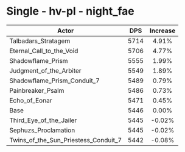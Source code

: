 # Single - hv-pl - night_fae
| Actor | DPS | Increase |
|---|:---:|:---:|
|Talbadars_Stratagem|5714|4.91%|
|Eternal_Call_to_the_Void|5706|4.77%|
|Shadowflame_Prism|5555|1.99%|
|Judgment_of_the_Arbiter|5549|1.89%|
|Shadowflame_Prism_Conduit_7|5489|0.79%|
|Painbreaker_Psalm|5486|0.73%|
|Echo_of_Eonar|5471|0.45%|
|Base|5446|0.00%|
|Third_Eye_of_the_Jailer|5445|-0.02%|
|Sephuzs_Proclamation|5445|-0.02%|
|Twins_of_the_Sun_Priestess_Conduit_7|5442|-0.08%|
